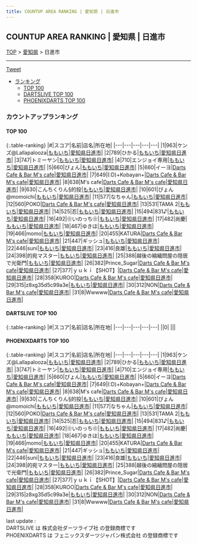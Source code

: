 ```yaml
---
title: COUNTUP AREA RANKING | 愛知県 | 日進市
---
```

## COUNTUP AREA RANKING | 愛知県 | 日進市

[TOP](/darts/rank/) > [愛知県](/darts/rank/愛知県/) > 日進市

___

<a href="https://twitter.com/share?ref_src=twsrc%5Etfw" data-text="COUNTUP AREA RANKING | 愛知県日進市" class="twitter-share-button" data-hashtags="DARTSLIVE,PHOENIXDARTS,darts,ダーツ" data-show-count="false">Tweet</a>

* [ランキング](#カウントアップランキング)
    * [TOP 100](#top-100)
    * [DARTSLIVE TOP 100](#dartslive-top-100)
    * [PHOENIXDARTS TOP 100](#phoenixdarts-top-100)

### カウントアップランキング

#### TOP 100



{:.table-ranking}
|#|スコア|名前|店名|所在地|
|---|---|---|---|---|
|1|963|<span class="rank-name-pd">ケンズ@Lallapalooza</span>|<a href="https://vs.phoenixdarts.com/jp/shop/shopDetailInfo/s_88116?s_seq=88116">ももいち</a>|<a href="/darts/rank/愛知県/日進市">愛知県日進市</a>|
|2|789|<span class="rank-name-pd">ひかる</span>|<a href="https://vs.phoenixdarts.com/jp/shop/shopDetailInfo/s_88116?s_seq=88116">ももいち</a>|<a href="/darts/rank/愛知県/日進市">愛知県日進市</a>|
|3|747|<span class="rank-name-pd">トミーヤン</span>|<a href="https://vs.phoenixdarts.com/jp/shop/shopDetailInfo/s_88116?s_seq=88116">ももいち</a>|<a href="/darts/rank/愛知県/日進市">愛知県日進市</a>|
|4|710|<span class="rank-name-pd">エンジョイ専用</span>|<a href="https://vs.phoenixdarts.com/jp/shop/shopDetailInfo/s_88116?s_seq=88116">ももいち</a>|<a href="/darts/rank/愛知県/日進市">愛知県日進市</a>|
|5|660|<span class="rank-name-pd">ぴょん</span>|<a href="https://vs.phoenixdarts.com/jp/shop/shopDetailInfo/s_88116?s_seq=88116">ももいち</a>|<a href="/darts/rank/愛知県/日進市">愛知県日進市</a>|
|5|660|<span class="rank-name-pd">イーヨ</span>|<a href="https://vs.phoenixdarts.com/jp/shop/shopDetailInfo/s_68217?s_seq=68217">Darts Cafe & Bar M's cafe</a>|<a href="/darts/rank/愛知県/日進市">愛知県日進市</a>|
|7|649|<span class="rank-name-pd">(:D)+Kobayan+</span>|<a href="https://vs.phoenixdarts.com/jp/shop/shopDetailInfo/s_68217?s_seq=68217">Darts Cafe & Bar M's cafe</a>|<a href="/darts/rank/愛知県/日進市">愛知県日進市</a>|
|8|638|<span class="rank-name-pd">M&#x27;s cafe</span>|<a href="https://vs.phoenixdarts.com/jp/shop/shopDetailInfo/s_68217?s_seq=68217">Darts Cafe & Bar M's cafe</a>|<a href="/darts/rank/愛知県/日進市">愛知県日進市</a>|
|9|630|<span class="rank-name-pd">こんちくりん§的投</span>|<a href="https://vs.phoenixdarts.com/jp/shop/shopDetailInfo/s_88116?s_seq=88116">ももいち</a>|<a href="/darts/rank/愛知県/日進市">愛知県日進市</a>|
|10|601|<span class="rank-name-pd">ぴょん@momoichi</span>|<a href="https://vs.phoenixdarts.com/jp/shop/shopDetailInfo/s_88116?s_seq=88116">ももいち</a>|<a href="/darts/rank/愛知県/日進市">愛知県日進市</a>|
|11|577|<span class="rank-name-pd">なちゃん</span>|<a href="https://vs.phoenixdarts.com/jp/shop/shopDetailInfo/s_88116?s_seq=88116">ももいち</a>|<a href="/darts/rank/愛知県/日進市">愛知県日進市</a>|
|12|560|<span class="rank-name-pd">POKO</span>|<a href="https://vs.phoenixdarts.com/jp/shop/shopDetailInfo/s_68217?s_seq=68217">Darts Cafe & Bar M's cafe</a>|<a href="/darts/rank/愛知県/日進市">愛知県日進市</a>|
|13|531|<span class="rank-name-pd">TAMA 2</span>|<a href="https://vs.phoenixdarts.com/jp/shop/shopDetailInfo/s_88116?s_seq=88116">ももいち</a>|<a href="/darts/rank/愛知県/日進市">愛知県日進市</a>|
|14|525|<span class="rank-name-pd">忍</span>|<a href="https://vs.phoenixdarts.com/jp/shop/shopDetailInfo/s_88116?s_seq=88116">ももいち</a>|<a href="/darts/rank/愛知県/日進市">愛知県日進市</a>|
|15|494|<span class="rank-name-pd">831♪</span>|<a href="https://vs.phoenixdarts.com/jp/shop/shopDetailInfo/s_88116?s_seq=88116">ももいち</a>|<a href="/darts/rank/愛知県/日進市">愛知県日進市</a>|
|16|492|<span class="rank-name-pd">❀いのっち❀</span>|<a href="https://vs.phoenixdarts.com/jp/shop/shopDetailInfo/s_88116?s_seq=88116">ももいち</a>|<a href="/darts/rank/愛知県/日進市">愛知県日進市</a>|
|17|482|<span class="rank-name-pd">尚慶</span>|<a href="https://vs.phoenixdarts.com/jp/shop/shopDetailInfo/s_88116?s_seq=88116">ももいち</a>|<a href="/darts/rank/愛知県/日進市">愛知県日進市</a>|
|18|467|<span class="rank-name-pd">ゆきほ</span>|<a href="https://vs.phoenixdarts.com/jp/shop/shopDetailInfo/s_88116?s_seq=88116">ももいち</a>|<a href="/darts/rank/愛知県/日進市">愛知県日進市</a>|
|19|466|<span class="rank-name-pd">momo</span>|<a href="https://vs.phoenixdarts.com/jp/shop/shopDetailInfo/s_88116?s_seq=88116">ももいち</a>|<a href="/darts/rank/愛知県/日進市">愛知県日進市</a>|
|20|455|<span class="rank-name-pd">KATURA</span>|<a href="https://vs.phoenixdarts.com/jp/shop/shopDetailInfo/s_68217?s_seq=68217">Darts Cafe & Bar M's cafe</a>|<a href="/darts/rank/愛知県/日進市">愛知県日進市</a>|
|21|447|<span class="rank-name-pd">ギッシュ</span>|<a href="https://vs.phoenixdarts.com/jp/shop/shopDetailInfo/s_88116?s_seq=88116">ももいち</a>|<a href="/darts/rank/愛知県/日進市">愛知県日進市</a>|
|22|446|<span class="rank-name-pd">suni</span>|<a href="https://vs.phoenixdarts.com/jp/shop/shopDetailInfo/s_88116?s_seq=88116">ももいち</a>|<a href="/darts/rank/愛知県/日進市">愛知県日進市</a>|
|23|416|<span class="rank-name-pd">良雄</span>|<a href="https://vs.phoenixdarts.com/jp/shop/shopDetailInfo/s_88116?s_seq=88116">ももいち</a>|<a href="/darts/rank/愛知県/日進市">愛知県日進市</a>|
|24|398|<span class="rank-name-pd">的宛マスター</span>|<a href="https://vs.phoenixdarts.com/jp/shop/shopDetailInfo/s_88116?s_seq=88116">ももいち</a>|<a href="/darts/rank/愛知県/日進市">愛知県日進市</a>|
|25|388|<span class="rank-name-pd">越後の縮緬問屋の隠居で光衛門</span>|<a href="https://vs.phoenixdarts.com/jp/shop/shopDetailInfo/s_88116?s_seq=88116">ももいち</a>|<a href="/darts/rank/愛知県/日進市">愛知県日進市</a>|
|26|382|<span class="rank-name-pd">Prince_Sugar</span>|<a href="https://vs.phoenixdarts.com/jp/shop/shopDetailInfo/s_68217?s_seq=68217">Darts Cafe & Bar M's cafe</a>|<a href="/darts/rank/愛知県/日進市">愛知県日進市</a>|
|27|377|<span class="rank-name-pd">ｙｕｋｉ【SHOT】</span>|<a href="https://vs.phoenixdarts.com/jp/shop/shopDetailInfo/s_68217?s_seq=68217">Darts Cafe & Bar M's cafe</a>|<a href="/darts/rank/愛知県/日進市">愛知県日進市</a>|
|28|358|<span class="rank-name-pd">KUROO</span>|<a href="https://vs.phoenixdarts.com/jp/shop/shopDetailInfo/s_68217?s_seq=68217">Darts Cafe & Bar M's cafe</a>|<a href="/darts/rank/愛知県/日進市">愛知県日進市</a>|
|29|315|<span class="rank-name-pd">z8xg35d5c99a3e</span>|<a href="https://vs.phoenixdarts.com/jp/shop/shopDetailInfo/s_88116?s_seq=88116">ももいち</a>|<a href="/darts/rank/愛知県/日進市">愛知県日進市</a>|
|30|312|<span class="rank-name-pd">NON</span>|<a href="https://vs.phoenixdarts.com/jp/shop/shopDetailInfo/s_68217?s_seq=68217">Darts Cafe & Bar M's cafe</a>|<a href="/darts/rank/愛知県/日進市">愛知県日進市</a>|
|31|8|<span class="rank-name-pd">Wwwww</span>|<a href="https://vs.phoenixdarts.com/jp/shop/shopDetailInfo/s_68217?s_seq=68217">Darts Cafe & Bar M's cafe</a>|<a href="/darts/rank/愛知県/日進市">愛知県日進市</a>|


#### DARTSLIVE TOP 100



{:.table-ranking}
|#|スコア|名前|店名|所在地|
|---|---|---|---|---|
||0|<span class="rank-name-dl"> </span>|<a href=""></a>|<a href="/darts/rank//"></a>|


#### PHOENIXDARTS TOP 100



{:.table-ranking}
|#|スコア|名前|店名|所在地|
|---|---|---|---|---|
|1|963|<span class="rank-name-pd">ケンズ@Lallapalooza</span>|<a href="https://vs.phoenixdarts.com/jp/shop/shopDetailInfo/s_88116?s_seq=88116">ももいち</a>|<a href="/darts/rank/愛知県/日進市">愛知県日進市</a>|
|2|789|<span class="rank-name-pd">ひかる</span>|<a href="https://vs.phoenixdarts.com/jp/shop/shopDetailInfo/s_88116?s_seq=88116">ももいち</a>|<a href="/darts/rank/愛知県/日進市">愛知県日進市</a>|
|3|747|<span class="rank-name-pd">トミーヤン</span>|<a href="https://vs.phoenixdarts.com/jp/shop/shopDetailInfo/s_88116?s_seq=88116">ももいち</a>|<a href="/darts/rank/愛知県/日進市">愛知県日進市</a>|
|4|710|<span class="rank-name-pd">エンジョイ専用</span>|<a href="https://vs.phoenixdarts.com/jp/shop/shopDetailInfo/s_88116?s_seq=88116">ももいち</a>|<a href="/darts/rank/愛知県/日進市">愛知県日進市</a>|
|5|660|<span class="rank-name-pd">ぴょん</span>|<a href="https://vs.phoenixdarts.com/jp/shop/shopDetailInfo/s_88116?s_seq=88116">ももいち</a>|<a href="/darts/rank/愛知県/日進市">愛知県日進市</a>|
|5|660|<span class="rank-name-pd">イーヨ</span>|<a href="https://vs.phoenixdarts.com/jp/shop/shopDetailInfo/s_68217?s_seq=68217">Darts Cafe & Bar M's cafe</a>|<a href="/darts/rank/愛知県/日進市">愛知県日進市</a>|
|7|649|<span class="rank-name-pd">(:D)+Kobayan+</span>|<a href="https://vs.phoenixdarts.com/jp/shop/shopDetailInfo/s_68217?s_seq=68217">Darts Cafe & Bar M's cafe</a>|<a href="/darts/rank/愛知県/日進市">愛知県日進市</a>|
|8|638|<span class="rank-name-pd">M&#x27;s cafe</span>|<a href="https://vs.phoenixdarts.com/jp/shop/shopDetailInfo/s_68217?s_seq=68217">Darts Cafe & Bar M's cafe</a>|<a href="/darts/rank/愛知県/日進市">愛知県日進市</a>|
|9|630|<span class="rank-name-pd">こんちくりん§的投</span>|<a href="https://vs.phoenixdarts.com/jp/shop/shopDetailInfo/s_88116?s_seq=88116">ももいち</a>|<a href="/darts/rank/愛知県/日進市">愛知県日進市</a>|
|10|601|<span class="rank-name-pd">ぴょん@momoichi</span>|<a href="https://vs.phoenixdarts.com/jp/shop/shopDetailInfo/s_88116?s_seq=88116">ももいち</a>|<a href="/darts/rank/愛知県/日進市">愛知県日進市</a>|
|11|577|<span class="rank-name-pd">なちゃん</span>|<a href="https://vs.phoenixdarts.com/jp/shop/shopDetailInfo/s_88116?s_seq=88116">ももいち</a>|<a href="/darts/rank/愛知県/日進市">愛知県日進市</a>|
|12|560|<span class="rank-name-pd">POKO</span>|<a href="https://vs.phoenixdarts.com/jp/shop/shopDetailInfo/s_68217?s_seq=68217">Darts Cafe & Bar M's cafe</a>|<a href="/darts/rank/愛知県/日進市">愛知県日進市</a>|
|13|531|<span class="rank-name-pd">TAMA 2</span>|<a href="https://vs.phoenixdarts.com/jp/shop/shopDetailInfo/s_88116?s_seq=88116">ももいち</a>|<a href="/darts/rank/愛知県/日進市">愛知県日進市</a>|
|14|525|<span class="rank-name-pd">忍</span>|<a href="https://vs.phoenixdarts.com/jp/shop/shopDetailInfo/s_88116?s_seq=88116">ももいち</a>|<a href="/darts/rank/愛知県/日進市">愛知県日進市</a>|
|15|494|<span class="rank-name-pd">831♪</span>|<a href="https://vs.phoenixdarts.com/jp/shop/shopDetailInfo/s_88116?s_seq=88116">ももいち</a>|<a href="/darts/rank/愛知県/日進市">愛知県日進市</a>|
|16|492|<span class="rank-name-pd">❀いのっち❀</span>|<a href="https://vs.phoenixdarts.com/jp/shop/shopDetailInfo/s_88116?s_seq=88116">ももいち</a>|<a href="/darts/rank/愛知県/日進市">愛知県日進市</a>|
|17|482|<span class="rank-name-pd">尚慶</span>|<a href="https://vs.phoenixdarts.com/jp/shop/shopDetailInfo/s_88116?s_seq=88116">ももいち</a>|<a href="/darts/rank/愛知県/日進市">愛知県日進市</a>|
|18|467|<span class="rank-name-pd">ゆきほ</span>|<a href="https://vs.phoenixdarts.com/jp/shop/shopDetailInfo/s_88116?s_seq=88116">ももいち</a>|<a href="/darts/rank/愛知県/日進市">愛知県日進市</a>|
|19|466|<span class="rank-name-pd">momo</span>|<a href="https://vs.phoenixdarts.com/jp/shop/shopDetailInfo/s_88116?s_seq=88116">ももいち</a>|<a href="/darts/rank/愛知県/日進市">愛知県日進市</a>|
|20|455|<span class="rank-name-pd">KATURA</span>|<a href="https://vs.phoenixdarts.com/jp/shop/shopDetailInfo/s_68217?s_seq=68217">Darts Cafe & Bar M's cafe</a>|<a href="/darts/rank/愛知県/日進市">愛知県日進市</a>|
|21|447|<span class="rank-name-pd">ギッシュ</span>|<a href="https://vs.phoenixdarts.com/jp/shop/shopDetailInfo/s_88116?s_seq=88116">ももいち</a>|<a href="/darts/rank/愛知県/日進市">愛知県日進市</a>|
|22|446|<span class="rank-name-pd">suni</span>|<a href="https://vs.phoenixdarts.com/jp/shop/shopDetailInfo/s_88116?s_seq=88116">ももいち</a>|<a href="/darts/rank/愛知県/日進市">愛知県日進市</a>|
|23|416|<span class="rank-name-pd">良雄</span>|<a href="https://vs.phoenixdarts.com/jp/shop/shopDetailInfo/s_88116?s_seq=88116">ももいち</a>|<a href="/darts/rank/愛知県/日進市">愛知県日進市</a>|
|24|398|<span class="rank-name-pd">的宛マスター</span>|<a href="https://vs.phoenixdarts.com/jp/shop/shopDetailInfo/s_88116?s_seq=88116">ももいち</a>|<a href="/darts/rank/愛知県/日進市">愛知県日進市</a>|
|25|388|<span class="rank-name-pd">越後の縮緬問屋の隠居で光衛門</span>|<a href="https://vs.phoenixdarts.com/jp/shop/shopDetailInfo/s_88116?s_seq=88116">ももいち</a>|<a href="/darts/rank/愛知県/日進市">愛知県日進市</a>|
|26|382|<span class="rank-name-pd">Prince_Sugar</span>|<a href="https://vs.phoenixdarts.com/jp/shop/shopDetailInfo/s_68217?s_seq=68217">Darts Cafe & Bar M's cafe</a>|<a href="/darts/rank/愛知県/日進市">愛知県日進市</a>|
|27|377|<span class="rank-name-pd">ｙｕｋｉ【SHOT】</span>|<a href="https://vs.phoenixdarts.com/jp/shop/shopDetailInfo/s_68217?s_seq=68217">Darts Cafe & Bar M's cafe</a>|<a href="/darts/rank/愛知県/日進市">愛知県日進市</a>|
|28|358|<span class="rank-name-pd">KUROO</span>|<a href="https://vs.phoenixdarts.com/jp/shop/shopDetailInfo/s_68217?s_seq=68217">Darts Cafe & Bar M's cafe</a>|<a href="/darts/rank/愛知県/日進市">愛知県日進市</a>|
|29|315|<span class="rank-name-pd">z8xg35d5c99a3e</span>|<a href="https://vs.phoenixdarts.com/jp/shop/shopDetailInfo/s_88116?s_seq=88116">ももいち</a>|<a href="/darts/rank/愛知県/日進市">愛知県日進市</a>|
|30|312|<span class="rank-name-pd">NON</span>|<a href="https://vs.phoenixdarts.com/jp/shop/shopDetailInfo/s_68217?s_seq=68217">Darts Cafe & Bar M's cafe</a>|<a href="/darts/rank/愛知県/日進市">愛知県日進市</a>|
|31|8|<span class="rank-name-pd">Wwwww</span>|<a href="https://vs.phoenixdarts.com/jp/shop/shopDetailInfo/s_68217?s_seq=68217">Darts Cafe & Bar M's cafe</a>|<a href="/darts/rank/愛知県/日進市">愛知県日進市</a>|


<div class="footer border-top border-gray-light mt-5 pt-3 text-right text-gray">
    last update : <span style="font-weight: italic" id="foot_last_modified"></span><br />
    DARTSLIVE は 株式会社ダーツライブ社 の登録商標です<br />
    PHOENIXDARTS は フェニックスダーツジャパン株式会社 の登録商標です<br />
</div>

<script src="https://cdnjs.cloudflare.com/ajax/libs/jquery.tablesorter/2.31.3/js/jquery.tablesorter.min.js" integrity="sha512-qzgd5cYSZcosqpzpn7zF2ZId8f/8CHmFKZ8j7mU4OUXTNRd5g+ZHBPsgKEwoqxCtdQvExE5LprwwPAgoicguNg==" crossorigin="anonymous" referrerpolicy="no-referrer"></script>
<link rel="stylesheet" href="https://cdnjs.cloudflare.com/ajax/libs/jquery.tablesorter/2.31.3/css/theme.default.min.css" integrity="sha512-wghhOJkjQX0Lh3NSWvNKeZ0ZpNn+SPVXX1Qyc9OCaogADktxrBiBdKGDoqVUOyhStvMBmJQ8ZdMHiR3wuEq8+w==" crossorigin="anonymous" referrerpolicy="no-referrer" />
<script>
$(function() {
    $(".table-ranking").tablesorter({sortList:[[0, 0]]});
    $("#foot_last_modified").text(formatDate(new Date(document.lastModified), 'yyyy-MM-dd HH:mm:ss'));
});
</script>

<script async src="https://platform.twitter.com/widgets.js" charset="utf-8"></script>